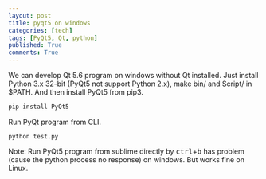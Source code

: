 ```yaml
---
layout: post
title: pyqt5 on windows
categories: [tech]
tags: [PyQt5, Qt, python]
published: True
comments: True
---
```


We can develop Qt 5.6 program on windows without Qt installed.
Just install Python 3.x 32-bit (PyQt5 not support Python 2.x), make bin/ and Script/ in $PATH. And then install PyQt5 from pip3.

```bash
pip install PyQt5
```

Run PyQt program from CLI.

```
python test.py
```

Note: Run PyQt5 program from sublime directly by <kbd>ctrl</kbd>+<kbd>b</kbd> has problem (cause the python process no response) on windows. But works fine on Linux.
